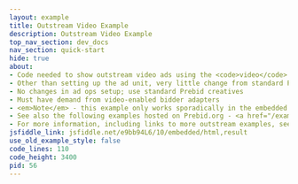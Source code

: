 ```yaml
---
layout: example
title: Outstream Video Example
description: Outstream Video Example
top_nav_section: dev_docs
nav_section: quick-start
hide: true
about:
- Code needed to show outstream video ads using the <code>video</code> media type with <code>outstream</code> context
- Other than setting up the ad unit, very little change from standard Prebid for engineering
- No changes in ad ops setup; use standard Prebid creatives
- Must have demand from video-enabled bidder adapters
- <em>Note</em> - this example only works sporadically in the embedded JSFiddle below - try <a href="http://jsfiddle.net/prebid/e9bb94L6/9/">running it from JSFiddle.net directly</a>
- See also the following examples hosted on Prebid.org - <a href="/examples/video/outstream/outstream-dfp-two-adapters-demo.html">Show an outstream ad using Unruly and AppNexus</a>, and <a href="/examples/video/outstream/outstream-no-adserver-demo.html">Show an outstream ad without an ad server</a>
- For more information, including links to more outstream examples, see <a href="/dev-docs/show-outstream-video-ads.html">Show Outstream Video Ads</a>
jsfiddle_link: jsfiddle.net/e9bb94L6/10/embedded/html,result
use_old_example_style: false
code_lines: 110
code_height: 3400
pid: 56
---
```


